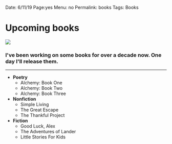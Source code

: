 Date: 6/11/19
Page:yes
Menu: no
Permalink: books
Tags: Books

# Upcoming books

![](https://i.imgur.com/ymenhnC.png)

### I've been working on some books for over a decade now. One day I'll release them.

---- 

- **Poetry**
	- Alchemy: Book One
	- Alchemy: Book Two
	- Alchemy: Book Three
- **Nonfiction**
	- Simple Living
	- The Great Escape
	- The Thankful Project
- **Fiction**
	- Good Luck, Alex
	- The Adventures of Lander
	- Little Stories For Kids
